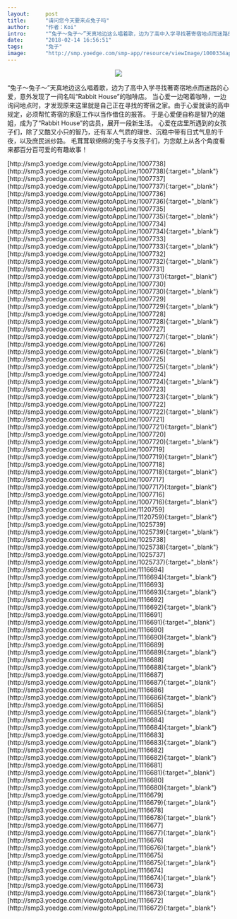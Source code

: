 ```yaml
---
layout:     post
title:      "请问您今天要来点兔子吗"
author:     "作者：Koi"
intro:      "“兔子～兔子～”天真地边这么唱着歌，边为了高中入学寻找著寄宿地点而迷路的心爱，意外发现了一间名叫“Rabbit House”的咖啡店。 当心爱一边喝着咖啡，一边询问地点时，才发现原来这里就是自己正在寻找的寄宿之家。由于心爱就读的高中规定，必须帮忙寄宿的家庭工作以当作借住的报答。 于是心爱便自称是智乃的姐姐，成为了“Rabbit House”的店员，展开一段新生活。 心爱在店里所遇到的女孩子们，除了又酷又小只的智乃，还有军人气质的理世、沉稳中带有日式气息的千夜，以及庶民派纱路。 毛茸茸软绵绵的兔子与女孩子们，为您献上从各个角度看来都百分百可爱的有趣故事！"
date:       "2018-02-14 16:56:51"
tags:       "兔子"
image:      "http://smp.yoedge.com/smp-app/resource/viewImage/1000334appline.png"
---
```

<div style="text-align: center">
<p><img src="http://smp.yoedge.com/smp-app/resource/viewImage/1000334appline.png"/></p>
</div>
<p class="post-meta">
<span>“兔子～兔子～”天真地边这么唱着歌，边为了高中入学寻找著寄宿地点而迷路的心爱，意外发现了一间名叫“Rabbit House”的咖啡店。 当心爱一边喝着咖啡，一边询问地点时，才发现原来这里就是自己正在寻找的寄宿之家。由于心爱就读的高中规定，必须帮忙寄宿的家庭工作以当作借住的报答。 于是心爱便自称是智乃的姐姐，成为了“Rabbit House”的店员，展开一段新生活。 心爱在店里所遇到的女孩子们，除了又酷又小只的智乃，还有军人气质的理世、沉稳中带有日式气息的千夜，以及庶民派纱路。 毛茸茸软绵绵的兔子与女孩子们，为您献上从各个角度看来都百分百可爱的有趣故事！</span>
</p>
[http://smp3.yoedge.com/view/gotoAppLine/1007738](http://smp3.yoedge.com/view/gotoAppLine/1007738){:target="_blank"}
[http://smp3.yoedge.com/view/gotoAppLine/1007737](http://smp3.yoedge.com/view/gotoAppLine/1007737){:target="_blank"}
[http://smp3.yoedge.com/view/gotoAppLine/1007736](http://smp3.yoedge.com/view/gotoAppLine/1007736){:target="_blank"}
[http://smp3.yoedge.com/view/gotoAppLine/1007735](http://smp3.yoedge.com/view/gotoAppLine/1007735){:target="_blank"}
[http://smp3.yoedge.com/view/gotoAppLine/1007734](http://smp3.yoedge.com/view/gotoAppLine/1007734){:target="_blank"}
[http://smp3.yoedge.com/view/gotoAppLine/1007733](http://smp3.yoedge.com/view/gotoAppLine/1007733){:target="_blank"}
[http://smp3.yoedge.com/view/gotoAppLine/1007732](http://smp3.yoedge.com/view/gotoAppLine/1007732){:target="_blank"}
[http://smp3.yoedge.com/view/gotoAppLine/1007731](http://smp3.yoedge.com/view/gotoAppLine/1007731){:target="_blank"}
[http://smp3.yoedge.com/view/gotoAppLine/1007730](http://smp3.yoedge.com/view/gotoAppLine/1007730){:target="_blank"}
[http://smp3.yoedge.com/view/gotoAppLine/1007729](http://smp3.yoedge.com/view/gotoAppLine/1007729){:target="_blank"}
[http://smp3.yoedge.com/view/gotoAppLine/1007728](http://smp3.yoedge.com/view/gotoAppLine/1007728){:target="_blank"}
[http://smp3.yoedge.com/view/gotoAppLine/1007727](http://smp3.yoedge.com/view/gotoAppLine/1007727){:target="_blank"}
[http://smp3.yoedge.com/view/gotoAppLine/1007726](http://smp3.yoedge.com/view/gotoAppLine/1007726){:target="_blank"}
[http://smp3.yoedge.com/view/gotoAppLine/1007725](http://smp3.yoedge.com/view/gotoAppLine/1007725){:target="_blank"}
[http://smp3.yoedge.com/view/gotoAppLine/1007724](http://smp3.yoedge.com/view/gotoAppLine/1007724){:target="_blank"}
[http://smp3.yoedge.com/view/gotoAppLine/1007723](http://smp3.yoedge.com/view/gotoAppLine/1007723){:target="_blank"}
[http://smp3.yoedge.com/view/gotoAppLine/1007722](http://smp3.yoedge.com/view/gotoAppLine/1007722){:target="_blank"}
[http://smp3.yoedge.com/view/gotoAppLine/1007721](http://smp3.yoedge.com/view/gotoAppLine/1007721){:target="_blank"}
[http://smp3.yoedge.com/view/gotoAppLine/1007720](http://smp3.yoedge.com/view/gotoAppLine/1007720){:target="_blank"}
[http://smp3.yoedge.com/view/gotoAppLine/1007719](http://smp3.yoedge.com/view/gotoAppLine/1007719){:target="_blank"}
[http://smp3.yoedge.com/view/gotoAppLine/1007718](http://smp3.yoedge.com/view/gotoAppLine/1007718){:target="_blank"}
[http://smp3.yoedge.com/view/gotoAppLine/1007717](http://smp3.yoedge.com/view/gotoAppLine/1007717){:target="_blank"}
[http://smp3.yoedge.com/view/gotoAppLine/1007716](http://smp3.yoedge.com/view/gotoAppLine/1007716){:target="_blank"}
[http://smp3.yoedge.com/view/gotoAppLine/1120759](http://smp3.yoedge.com/view/gotoAppLine/1120759){:target="_blank"}
[http://smp3.yoedge.com/view/gotoAppLine/1025739](http://smp3.yoedge.com/view/gotoAppLine/1025739){:target="_blank"}
[http://smp3.yoedge.com/view/gotoAppLine/1025738](http://smp3.yoedge.com/view/gotoAppLine/1025738){:target="_blank"}
[http://smp3.yoedge.com/view/gotoAppLine/1025737](http://smp3.yoedge.com/view/gotoAppLine/1025737){:target="_blank"}
[http://smp3.yoedge.com/view/gotoAppLine/1116694](http://smp3.yoedge.com/view/gotoAppLine/1116694){:target="_blank"}
[http://smp3.yoedge.com/view/gotoAppLine/1116693](http://smp3.yoedge.com/view/gotoAppLine/1116693){:target="_blank"}
[http://smp3.yoedge.com/view/gotoAppLine/1116692](http://smp3.yoedge.com/view/gotoAppLine/1116692){:target="_blank"}
[http://smp3.yoedge.com/view/gotoAppLine/1116691](http://smp3.yoedge.com/view/gotoAppLine/1116691){:target="_blank"}
[http://smp3.yoedge.com/view/gotoAppLine/1116690](http://smp3.yoedge.com/view/gotoAppLine/1116690){:target="_blank"}
[http://smp3.yoedge.com/view/gotoAppLine/1116689](http://smp3.yoedge.com/view/gotoAppLine/1116689){:target="_blank"}
[http://smp3.yoedge.com/view/gotoAppLine/1116688](http://smp3.yoedge.com/view/gotoAppLine/1116688){:target="_blank"}
[http://smp3.yoedge.com/view/gotoAppLine/1116687](http://smp3.yoedge.com/view/gotoAppLine/1116687){:target="_blank"}
[http://smp3.yoedge.com/view/gotoAppLine/1116686](http://smp3.yoedge.com/view/gotoAppLine/1116686){:target="_blank"}
[http://smp3.yoedge.com/view/gotoAppLine/1116685](http://smp3.yoedge.com/view/gotoAppLine/1116685){:target="_blank"}
[http://smp3.yoedge.com/view/gotoAppLine/1116684](http://smp3.yoedge.com/view/gotoAppLine/1116684){:target="_blank"}
[http://smp3.yoedge.com/view/gotoAppLine/1116683](http://smp3.yoedge.com/view/gotoAppLine/1116683){:target="_blank"}
[http://smp3.yoedge.com/view/gotoAppLine/1116682](http://smp3.yoedge.com/view/gotoAppLine/1116682){:target="_blank"}
[http://smp3.yoedge.com/view/gotoAppLine/1116681](http://smp3.yoedge.com/view/gotoAppLine/1116681){:target="_blank"}
[http://smp3.yoedge.com/view/gotoAppLine/1116680](http://smp3.yoedge.com/view/gotoAppLine/1116680){:target="_blank"}
[http://smp3.yoedge.com/view/gotoAppLine/1116679](http://smp3.yoedge.com/view/gotoAppLine/1116679){:target="_blank"}
[http://smp3.yoedge.com/view/gotoAppLine/1116678](http://smp3.yoedge.com/view/gotoAppLine/1116678){:target="_blank"}
[http://smp3.yoedge.com/view/gotoAppLine/1116677](http://smp3.yoedge.com/view/gotoAppLine/1116677){:target="_blank"}
[http://smp3.yoedge.com/view/gotoAppLine/1116676](http://smp3.yoedge.com/view/gotoAppLine/1116676){:target="_blank"}
[http://smp3.yoedge.com/view/gotoAppLine/1116675](http://smp3.yoedge.com/view/gotoAppLine/1116675){:target="_blank"}
[http://smp3.yoedge.com/view/gotoAppLine/1116674](http://smp3.yoedge.com/view/gotoAppLine/1116674){:target="_blank"}
[http://smp3.yoedge.com/view/gotoAppLine/1116673](http://smp3.yoedge.com/view/gotoAppLine/1116673){:target="_blank"}
[http://smp3.yoedge.com/view/gotoAppLine/1116672](http://smp3.yoedge.com/view/gotoAppLine/1116672){:target="_blank"}


